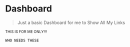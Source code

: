 # Dashboard
> Just a basic Dashboard for me to Show All My Links

<sub>THIS IS FOR ME ONLY!!!</sub>

```WHO NEEDS THESE```
